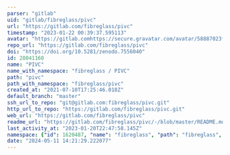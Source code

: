 ```yaml
---
parser: "gitlab"
uid: "gitlab/fibreglass/pivc"
url: "https://gitlab.com/fibreglass/pivc"
timestamp: "2023-01-22 00:39:37.595113"
avatar: "https://gitlab.comhttps://secure.gravatar.com/avatar/58887023f5b1b121cde5b3c987adc02f?s=80&d=identicon"
repo_url: "https://gitlab.com/fibreglass/pivc"
doi: "https://doi.org/10.5281/zenodo.7556040"
id: 28041160
name: "PIVC"
name_with_namespace: "fibreglass / PIVC"
path: "pivc"
path_with_namespace: "fibreglass/pivc"
created_at: "2021-07-10T17:25:46.018Z"
default_branch: "master"
ssh_url_to_repo: "git@gitlab.com:fibreglass/pivc.git"
http_url_to_repo: "https://gitlab.com/fibreglass/pivc.git"
web_url: "https://gitlab.com/fibreglass/pivc"
readme_url: "https://gitlab.com/fibreglass/pivc/-/blob/master/README.md"
last_activity_at: "2023-01-20T22:47:58.145Z"
namespace: {"id": 1620487, "name": "fibreglass", "path": "fibreglass", "kind": "user", "full_path": "fibreglass", "parent_id": null, "avatar_url": "https://secure.gravatar.com/avatar/58887023f5b1b121cde5b3c987adc02f?s=80&d=identicon", "web_url": "https://gitlab.com/fibreglass"}
date: "2024-05-11 14:21:29.222077"
---
```

